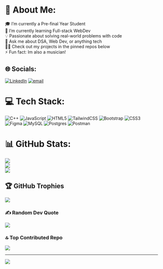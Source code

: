 # 💫 About Me:
🎓 I’m currently a Pre-final Year Student<br>🌱 I’m currently learning Full-stack WebDev<br>💡 Passionate about solving real-world problems with code<br>💬 Ask me about DSA, Web Dev, or anything tech<br>👨‍💻 Check out my projects in the pinned repos below<br>⚡ Fun fact: Im also a musician!


## 🌐 Socials:
[![LinkedIn](https://img.shields.io/badge/LinkedIn-%230077B5.svg?logo=linkedin&logoColor=white)](https://linkedin.com/in/yakshpatel13) [![email](https://img.shields.io/badge/Email-D14836?logo=gmail&logoColor=white)](mailto:yaksh1902@gmail.com) 

# 💻 Tech Stack:
![C++](https://img.shields.io/badge/c++-%2300599C.svg?style=for-the-badge&logo=c%2B%2B&logoColor=white) ![JavaScript](https://img.shields.io/badge/javascript-%23323330.svg?style=for-the-badge&logo=javascript&logoColor=%23F7DF1E) ![HTML5](https://img.shields.io/badge/html5-%23E34F26.svg?style=for-the-badge&logo=html5&logoColor=white) ![TailwindCSS](https://img.shields.io/badge/tailwindcss-%2338B2AC.svg?style=for-the-badge&logo=tailwind-css&logoColor=white) ![Bootstrap](https://img.shields.io/badge/bootstrap-%238511FA.svg?style=for-the-badge&logo=bootstrap&logoColor=white) ![CSS3](https://img.shields.io/badge/css3-%231572B6.svg?style=for-the-badge&logo=css3&logoColor=white) ![Figma](https://img.shields.io/badge/figma-%23F24E1E.svg?style=for-the-badge&logo=figma&logoColor=white) ![MySQL](https://img.shields.io/badge/mysql-4479A1.svg?style=for-the-badge&logo=mysql&logoColor=white) ![Postgres](https://img.shields.io/badge/postgres-%23316192.svg?style=for-the-badge&logo=postgresql&logoColor=white) ![Postman](https://img.shields.io/badge/Postman-FF6C37?style=for-the-badge&logo=postman&logoColor=white)
# 📊 GitHub Stats:
![](https://github-readme-stats.vercel.app/api?username=Yaksh04&theme=dark&hide_border=false&include_all_commits=false&count_private=false)<br/>
![](https://nirzak-streak-stats.vercel.app/?user=Yaksh04&theme=dark&hide_border=false)<br/>
![](https://github-readme-stats.vercel.app/api/top-langs/?username=Yaksh04&theme=dark&hide_border=false&include_all_commits=false&count_private=false&layout=compact)

## 🏆 GitHub Trophies
![](https://github-profile-trophy.vercel.app/?username=Yaksh04&theme=radical&no-frame=false&no-bg=true&margin-w=4)

### ✍️ Random Dev Quote
![](https://quotes-github-readme.vercel.app/api?type=horizontal&theme=radical)

### 🔝 Top Contributed Repo
![](https://github-contributor-stats.vercel.app/api?username=Yaksh04&limit=5&theme=dark&combine_all_yearly_contributions=true)

---
[![](https://visitcount.itsvg.in/api?id=Yaksh04&icon=0&color=3)](https://visitcount.itsvg.in)

<!-- Proudly created with GPRM ( https://gprm.itsvg.in ) -->
